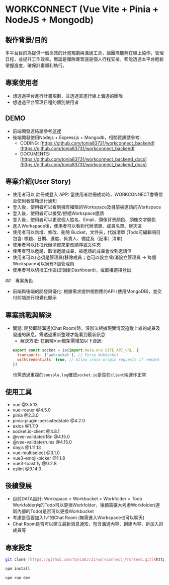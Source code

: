 # WORKCONNECT (Vue Vite + Pinia + NodeJS + Mongodb)

## 製作背景/目的

本平台目的為提供一個高效的計畫規劃與溝通工具，讓團隊能夠在線上協作，管理日程，並提升工作效率。無論是團隊專案還是個人行程安排，都能透過本平台輕鬆掌握進度，確保計畫順利執行。

## 專案使用者

- 想透過平台進行計畫規劃，並透過其進行線上溝通的團隊
- 想透過平台管理日程的個別使用者

## DEMO

- 前端開發連結請參考[這裡](workconnect-frontend-omega.vercel.app)
- 後端開發使用Nodejs + Expressjs + Mongodb，相關資訊請參考:
  - CODING: [https://github.com/tonia83731/workconnect_backend](https://github.com/tonia83731/workconnect_backend)
  - DOCUMENTS: [https://github.com/tonia83731/workconnect_backend_docs](https://github.com/tonia83731/workconnect_backend_docs)

## 專案介紹(User Story)

- 使用者可以 註冊或登入 APP: 當使用者註冊成功時，WORKCONNECT會寄信至使用者信箱進行通知
- 登入後，使用者可以看到擁有權限的Workspace及目前被邀請的Workspace
- 登入後，使用者可以接受/拒絕Workspace邀請
- 登入後，使用者可以更改個人姓名、Email、頭像背景顏色、頭像文字顏色
- 進入Workspace後，使用者可以看到代辦清單、成員名單、聊天區
- 使用者可以新增、修改、刪除 Bucket，文件夾，代辦清單 (Todo可編輯項目包含: 標題、日期、進度、負責人、備註及（記事）清單)
- 使用者可以托拽代辦清單來更改順序或文件夾
- 使用者可以邀請、取消邀請成員，被邀請的成員會收到邀請信
- 使用者可以(必須是管理員)移除成員；也可以設立/取消設立管理員 → 每個Workspace可以擁有3個管理員
- 使用者可以切換工作區(即回到Dashboard)，或直接選擇登出

##　專案角色

- 前端與後端的開發與優化: 根據需求提供相對應的API (使用MongoDB)，並交付前端進行視覺化顯示

## 專案挑戰與解決

- 問題: 開發即時溝通(Chat Room)時，沒辦法根據現實情況追蹤上線的成員及發送的訊息。需透過重新整理才能看到最新訊息
  - 解決方法: 在前端Vue框架需增加以下資訊:
  ```javascript
  export const socket = io(import.meta.env.VITE_API_URL, {
    transports: ['websocket'], // Force WebSocket
    withCredentials: true, // Allow cross-origin requests if needed
  })
  ```
  也需透過重複的`console.log`確認`socket.io`是否在`client`端運作正常

## 使用工具

- vue @3.5.13
- vue-router @4.5.0
- pinia @2.3.0
- pinia-plugin-persistedstate @4.2.0
- axios @1.7.9
- socket.io-client @4.8.1
- @vee-validate/i18n @4.15.0
- @vee-validate/rules @4.15.0
- dayjs @1.11.13
- vue-multiselect @3.1.0
- vue3-emoji-picker @1.1.8
- vue3-toastify @0.2.8
- eslint @9.14.0

## 後續發展

- 目前DATA設計: Workspace > Workbucket > Workfolder > Todo
  Workfolder內的Todo可以更換Workfolder，後續需擴大考慮Workfolder(連同內部的Todo)是否可以更換Workbucket
- 考慮是否要加入1v1的Chat Room (無需進入Workspace也可以聊天)
- Chat Room是否可以建立最新消息通知，包含溝通內容、創建內容、新加入的成員等

## 專案設定

```sh
git clone [https://github.com/tonia83731/workconnect_frontend.git](https://github.com/tonia83731/workconnect_frontend.git)
```

```sh
npm install
```

```sh
npm run dev
```

